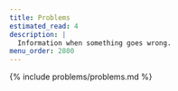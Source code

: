 ```yaml
---
title: Problems
estimated_read: 4
description: |
  Information when something goes wrong.
menu_order: 2800
---
```


{% include problems/problems.md %}
